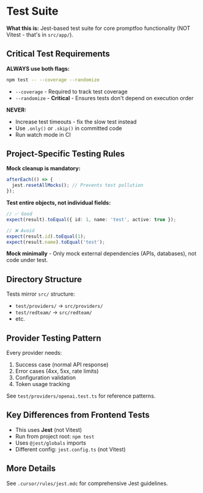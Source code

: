 # Test Suite

**What this is:** Jest-based test suite for core promptfoo functionality (NOT Vitest - that's in `src/app/`).

## Critical Test Requirements

**ALWAYS use both flags:**

```bash
npm test -- --coverage --randomize
```

- `--coverage` - Required to track test coverage
- `--randomize` - **Critical** - Ensures tests don't depend on execution order

**NEVER:**

- Increase test timeouts - fix the slow test instead
- Use `.only()` or `.skip()` in committed code
- Run watch mode in CI

## Project-Specific Testing Rules

**Mock cleanup is mandatory:**

```typescript
afterEach(() => {
  jest.resetAllMocks(); // Prevents test pollution
});
```

**Test entire objects, not individual fields:**

```typescript
// ✅ Good
expect(result).toEqual({ id: 1, name: 'test', active: true });

// ❌ Avoid
expect(result.id).toEqual(1);
expect(result.name).toEqual('test');
```

**Mock minimally** - Only mock external dependencies (APIs, databases), not code under test.

## Directory Structure

Tests mirror `src/` structure:

- `test/providers/` → `src/providers/`
- `test/redteam/` → `src/redteam/`
- etc.

## Provider Testing Pattern

Every provider needs:

1. Success case (normal API response)
2. Error cases (4xx, 5xx, rate limits)
3. Configuration validation
4. Token usage tracking

See `test/providers/openai.test.ts` for reference patterns.

## Key Differences from Frontend Tests

- This uses **Jest** (not Vitest)
- Run from project root: `npm test`
- Uses `@jest/globals` imports
- Different config: `jest.config.ts` (not Vitest)

## More Details

See `.cursor/rules/jest.mdc` for comprehensive Jest guidelines.

